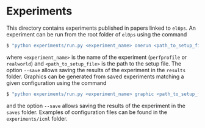 Experiments
===========

This directory contains experiments published in papers linked to `el0ps`.
An experiment can be run from the root folder of `el0ps` using the command

```bash
$ "python experiments/run.py <experiment_name> onerun <path_to_setup_file>"
```

where `<experiment_name>` is the name of the experiment (`perfprofile` or `realworld`) and ``<path_to_setup_file>`` is the path to the setup file.
The option `--save` allows saving the results of the experiment in the `results` folder.
Graphics can be generated from saved experiments matching a given configuration using the command

```bash
$ "python experiments/run.py <experiment_name> graphic <path_to_setup_file>"
```

and the option `--save` allows saving the results of the experiment in the `saves` folder.
Examples of configuration files can be found in the `experiments/icml` folder.